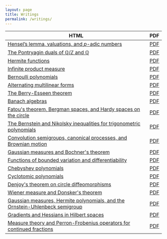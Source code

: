 ```yaml
---
layout: page
title: Writings
permalink: /writings/
---
```


<!--
{% for writing in site.writings %}
  <li>
    <a href="{{ writing.url }}">{{ writing.title}}</a>
  </li>
{% endfor %}
-->

| HTML                                                                                                                                          | PDF                                                               |
|-----------------------------------------------------------------------------------------------------------------------------------------------|-------------------------------------------------------------------|
| [Hensel’s lemma, valuations, and *p*-adic numbers](/latex/math/padic/latexml/padic.html)                                                     | [PDF](/latex/math/padic/padic.pdf)                               |
| [The Pontryagin duals of ℚ/ℤ and ℚ](/latex/math/Qdual/latexml/Qdual.html)                                                                    | [PDF](/latex/math/Qdual/Qdual.pdf)                               |
| [Hermite functions](/latex/math/hermitefunctions/latexml/hermitefunctions.html)                                                              | [PDF](/latex/math/hermitefunctions/hermitefunctions.pdf)         |
| [Infinite product measure](/latex/math/productmeasure/latexml/productmeasure.html)                                                           | [PDF](/latex/math/productmeasure/productmeasure.pdf)             |
| [Bernoulli polynomials](/latex/math/bernoullipolynomials/latexml/bernoullipolynomials.html)                                                  | [PDF](/latex/math/bernoullipolynomials/bernoullipolynomials.pdf) |
| [Alternating multilinear forms](/latex/math/alternating/latexml/alternating.html)                                                            | [PDF](/latex/math/alternating/alternating.pdf)                   |
| [The Berry-Esseen theorem](/latex/math/berry-esseen/latexml/berry-esseen.html)                                                               | [PDF](/latex/math/berry-esseen/berry-esseen.pdf)                 |
| [Banach algebras](/latex/math/banachalgebras/latexml/banachalgebras.html)                                                                    | [PDF](/latex/math/banachalgebras/banachalgebras.pdf)             |
| [Fatou's theorem, Bergman  spaces, and Hardy spaces on the  circle](/latex/math/bergmanspaces/latexml/bergmanspaces.html)                    | [PDF](/latex/math/bergmanspaces/bergmanspaces.pdf)               |
| [The Bernstein and Nikolsky inequalities for trigonometric polynomials](/latex/math/bernstein-nikolsky/latexml/bernstein-nikolsky.html)      | [PDF](/latex/math/bernstein-nikolsky/bernstein-nikolsky.pdf)     |
| [Convolution semigroups, canonical processes, and Brownian motion](/latex/math/browniansemigroup/latexml/browniansemigroup.html)             | [PDF](/latex/math/browniansemigroup/browniansemigroup.pdf)       |
| [Gaussian measures and Bochner's theorem](/latex/math/bochnertheorem/latexml/bochnertheorem.html)                                            | [PDF](/latex/math/bochnertheorem/bochnertheorem.pdf)             |
| [Functions of bounded variation and differentiability](/latex/math/BVdifferentiable/latexml/BVdifferentiable.html)                           | [PDF](/latex/math/BVdifferentiable/BVdifferentiable.pdf)         |
| [Chebyshev polynomials](/latex/math/chebyshev/latexml/chebyshev.html)                                                                        | [PDF](/latex/math/chebyshev/chebyshev.pdf)                       |
| [Cyclotomic polynomials](/latex/math/cyclotomic/latexml/cyclotomic.html)                                                                     | [PDF](/latex/math/cyclotomic/cyclotomic.pdf)                     |
| [Denjoy's theorem on circle diffeomorphisms](/latex/math/denjoy/latexml/denjoy.html)                                                         | [PDF](/latex/math/denjoy/denjoy.pdf)                             |
| [Wiener measure and Donsker's theorem](/latex/math/donsker/latexml/donsker.html)                                                             | [PDF](/latex/math/donsker/donsker.pdf)                           |
| [Gaussian measures, Hermite polynomials, and the Ornstein-Uhlenbeck semigroup](/latex/math/gaussian-measures/latexml/gaussian-measures.html) | [PDF](/latex/math/gaussian-measures/gaussian-measures.pdf)       |
| [Gradients and Hessians in Hilbert spaces](/latex/math/gradienthilbert/latexml/gradienthilbert.html)                                         | [PDF](/latex/math/gradienthilbert/gradienthilbert.pdf)           |
| [Measure theory and Perron-Frobenius operators for continued fractions](/latex/math/perron-frobenius/latexml/perron-frobenius.html)          | [PDF](/latex/math/perron-frobenius/perron-frobenius.pdf)         |
